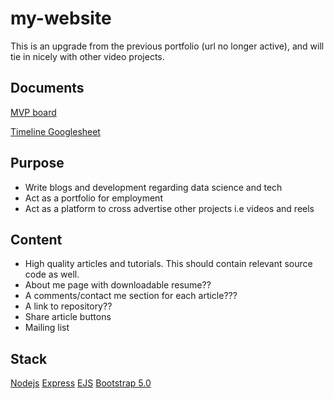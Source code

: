 # my-website
This is an upgrade from the previous portfolio (url no longer active), and will tie in nicely with other video projects.


## Documents
[MVP board](https://trello.com/b/dz7IZgio/my-website)

[Timeline Googlesheet](https://docs.google.com/spreadsheets/d/1vJ5wMNx1YcUgKz0vYcmP7RuJFyRvZwQSXub28TLHMjE/edit#gid=0)


## Purpose

- Write blogs and development regarding data science and tech
- Act as a portfolio for employment
- Act as a platform to cross advertise other projects i.e videos and reels


## Content

- High quality articles and tutorials. This should contain relevant source code as well.
- About me page with downloadable resume??
- A comments/contact me section for each article???
- A link to repository??
- Share article buttons
- Mailing list



## Stack
[Nodejs](#)
[Express](#)
[EJS](#)
[Bootstrap 5.0](https://getbootstrap.com/docs/5.0/getting-started/introduction/)

